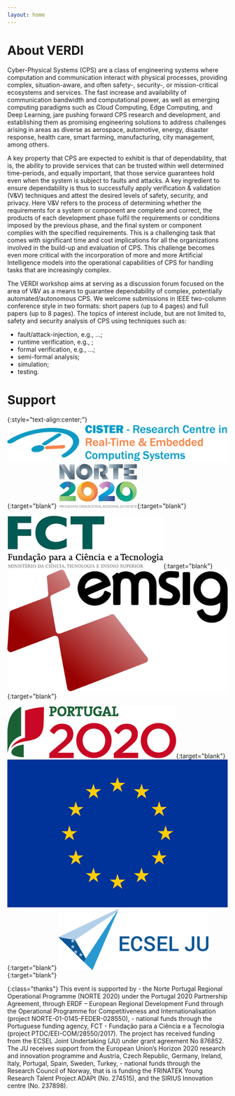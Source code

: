 ```yaml
---
layout: home
---
```


# About VERDI

Cyber-Physical Systems (CPS) are a class of engineering systems where computation and communication interact with physical processes, providing complex, situation-aware, and often safety-, security-, or mission-critical ecosystems and services. The fast increase and availability of communication bandwidth and computational power, as well as emerging computing paradigms such as Cloud Computing, Edge Computing, and Deep Learning, jare pushing forward CPS research and development, and establishing them as  promising engineering solutions to address challenges arising in areas as diverse as aerospace, automotive, energy, disaster response, health care, smart farming, manufacturing, city management, among others. 

A key property that CPS are expected to exhibit is that of dependability, that is, the ability to provide services that can be trusted within well determined time-periods, and equally important, that those service guarantees hold even when the system is subject to faults and attacks. A key ingredient to ensure dependability is thus to successfully apply verification & validation (V&V) techniques and attest the desired levels of safety, security, and privacy. Here V&V refers to the process of determining whether the requirements for a system or component are complete and correct, the products of each development phase fulfil the requirements or conditions imposed by the previous phase, and the final system or component complies with the specified requirements.  This is a challenging task that comes with significant time and cost implications for all the organizations involved in the build-up and evaluation of CPS. This challenge becomes even more critical with the incorporation of more and more Artificial Intelligence models into the operational capabilities of CPS for handling tasks that are increasingly complex.

The VERDI workshop aims at serving as a discussion forum focused on the area of V&V as a means to guarantee dependability of complex, potentially automated/autonomous CPS. We welcome submissions in IEEE two-column conference style in two formats: short papers (up to 4 pages) and full papers (up to 8 pages). The topics of interest include, but are not limited to, safety and security analysis of CPS using techniques such as:

 - fault/attack-injection, e.g., …;
 - runtime verification, e.g., ; 
 - formal verification, e.g., …;
 - semi-formal analysis;
 - simulation;
 - testing.



<!-- See publish.twitter.com, https://developer.twitter.com/en/docs/twitter-for-websites/timelines/guides/profile-timeline -->
<!-- <a class="twitter-timeline"  data-width="600" data-height="600" data-chrome="nofooter" dnt="true" href="https://twitter.com/verdi_workshop?ref_src=twsrc%5Etfw">Tweets by verdi_workshop</a> -->

# Support

{:style="text-align:center;"}
[![logo](assets/img/logo-cister.png "logo")](https://cister-labs.pt){:target="blank"}
[![logo](assets/img/logo-FCT1-norte2020.png "logoSmall")](http://norte2020.pt/){:target="blank"}
<!-- {:style="text-align:center;"} -->
[![logo](assets/img/logo-FCT4-FCT.png "logoSmall")](http://www.fct.mctes.pt/){:target="blank"}
[![logo](assets/img/logo-emsig.png "logo")](http://www.emsig.net/emsig.net/){:target="blank"}
<!-- {:style="text-align:center;"} -->
[![logo](assets/img/logo-FCT2-pt2020.png "logoSmall")](https://www.portugal2020.pt/Portal2020){:target="blank"}
[![logo](assets/img/logo-eu.jpg "logoSmall")](http://ec.europa.eu/){:target="blank"}
[![logo](assets/img/logo-ECSEL.png "logoSmall")](http://www.fct.mctes.pt/){:target="blank"}

{:class="thanks"}
This event is supported by - the Norte Portugal Regional Operational Programme (NORTE 2020) under the Portugal 2020 Partnership Agreement, through ERDF – European Regional Development Fund through the Operational Programme for Competitiveness and Internationalisation (project NORTE-01-0145-FEDER-028550), - national funds through the Portuguese funding agency, FCT - Fundação para a Ciência e a Tecnologia (project PTDC/EEI-COM/28550/2017). The project has received funding from the ECSEL Joint Undertaking (JU) under grant agreement No 876852. The JU receives support from the European Union’s Horizon 2020 research and innovation programme and Austria, Czech Republic, Germany, Ireland, Italy, Portugal, Spain, Sweden, Turkey, - national funds through the Research Council of Norway, that is is funding the FRINATEK Young Research Talent Project ADAPt (No. 274515), and the SIRIUS Innovation centre (No. 237898).

<!-- {:class="thanks"}
Image credit: [Christoffer Engström](https://unsplash.com/photos/tjguVu0GoEM) via [Unsplash](https://unsplash.com) -->

<!-- <script async src="https://platform.twitter.com/widgets.js" charset="utf-8"></script> -->

